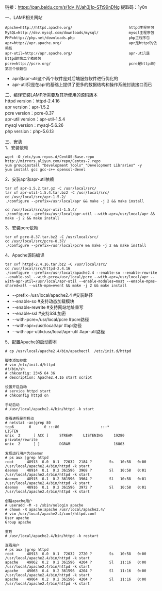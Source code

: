 链接：https://pan.baidu.com/s/1dv_iVJah3j1p-STt99nDNg 提取码：1y0n  

一、LAMP相关网站  
```
Apache=http://httpd.apache.org/                          httpd主程序包
MySQL=http://dev.mysql.com/downloads/mysql/              mysql主程序包
PHP=http://php.net/downloads.php                         php主程序包
apr=http://apr.apache.org/                               apr是httpd的依赖包
apr-util=http://apr.apache.org/                          apr-util是httpd的第二个依赖包
pcre=http://pcre.org/                                    pcre是httpd的第三个依赖包 
```  
- apr和apr-util这个两个软件是对后端服务软件进行优化的  
- apr-util只是在apr的基础上提供了更多的数据结构和操作系统封装接口而已  

二、编译安装LAMP所需要及其所使用的源码版本  
httpd version：httpd-2.4.16  
apr version：apr-1.5.2  
pcre version：pcre-8.37  
apr-util version：apr-util-1.5.4  
mysql version：mysql-5.6.26  
php version：php-5.6.13  

三、安装  
1、安装依赖  
```
wget -O /etc/yum.repos.d/CentOS-Base.repo http://mirrors.aliyun.com/repo/Centos-7.repo
yum groupinstall "Development Tools" "Development Libraries" -y
yum install gcc gcc-c++ openssl-devel
```  

2、安装apr和apr-util依赖  
```
tar xf apr-1.5.2.tar.gz -C /usr/local/src/
tar xf apr-util-1.5.4.tar.bz2 -C /usr/local/src/
cd /usr/local/src/apr-1.5.2/
./configure --prefix=/usr/local/apr && make -j 2 && make install

cd /usr/local/src/apr-util-1.5.4/
./configure --prefix=/usr/local/apr-util --with-apr=/usr/local/apr && make -j 2 && make install
```  

3、安装pcre依赖  
```
tar xf pcre-8.37.tar.bz2 -C /usr/local/src/
cd /usr/local/src/pcre-8.37/
./configure --prefix=/usr/local/pcre && make -j 2 && make install
```  

4、Apache源码编译  
```
tar xvf httpd-2.4.16.tar.bz2 -C /usr/local/src/
cd /usr/local/src/httpd-2.4.16
./configure --prefix=/usr/local/apache2.4 --enable-so --enable-rewrite --enable-ssl --with-pcre=/usr/local/pcre --with-apr=/usr/local/apr --with-apr-util=/usr/local/apr-util --enable-modules=most --enable-mpms-shared=all --with-mpm=event && make -j 2 && make install
```  
- --prefix=/usr/local/apache2.4 #安装路径  
- --enable-so #支持动态加载模块  
- --enable-rewrite #支持网站地址重写  
- --enable-ssl #支持SSL加密  
- --with-pcre=/usr/local/pcre #pcre路径  
- --with-apr=/usr/local/apr #apr路径  
- --with-apr-util=/usr/local/apr-util #apr-util路径  

5、配置Apache的启动脚本  
```
# cp /usr/local/apache2.4/bin/apachectl  /etc/init.d/httpd

脚本添加参数
# vim /etc/init.d/httpd
#!/bin/sh
# chkconfig: 2345 64 36
# description: Apache2.4.16 start script

设置开启启动
# service httpd start
# chkconfig httpd on

手动启动
# /usr/local/apache2.4/bin/httpd -k start

查看进程是否启动
# netstat -an|grep 80
tcp6       0      0 :::80                   :::*                    LISTEN     
unix  2      [ ACC ]     STREAM     LISTENING     19280    private/rewrite
unix  2      [ ]         DGRAM                    16803 

发现运行用户为daemon
# ps aux |grep httpd
root      48913  0.0  0.1  72632  2184 ?        Ss   10:58   0:00 /usr/local/apache2.4/bin/httpd -k start
daemon    48914  0.1  0.2 361596  3968 ?        Sl   10:58   0:01 /usr/local/apache2.4/bin/httpd -k start
daemon    48915  0.1  0.2 361596  3964 ?        Sl   10:58   0:01 /usr/local/apache2.4/bin/httpd -k start
daemon    48916  0.1  0.2 361596  3972 ?        Sl   10:58   0:01 /usr/local/apache2.4/bin/httpd -k start

创建apache用户
# useradd -M -s /sbin/nologin apache
# chown -R apache:apache /usr/local/apache2.4/
# vim /usr/local/apache2.4/conf/httpd.conf
User apache
Group apache

重启
# /usr/local/apache2.4/bin/httpd -k restart

查看用户
# ps aux |grep httpd
root      48913  0.0  0.1  72632  2720 ?        Ss   10:58   0:00 /usr/local/apache2.4/bin/httpd -k start
apache    49062  0.2  0.2 361596  4204 ?        Sl   11:16   0:00 /usr/local/apache2.4/bin/httpd -k start
apache    49063  0.4  0.2 361596  4204 ?        Sl   11:16   0:00 /usr/local/apache2.4/bin/httpd -k start
apache    49064  0.2  0.2 361596  4204 ?        Sl   11:16   0:00 /usr/local/apache2.4/bin/httpd -k start
```  







